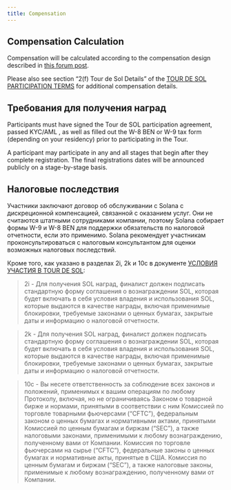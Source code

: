 ```yaml
---
title: Compensation
---
```


## Compensation Calculation

Compensation will be calculated according to the compensation design described in [this forum post](https://forums.solana.com/t/tour-de-sol-updates-to-tour-de-sol-and-bug-bounty-compensation-structure/1132).

Please also see section “2\(f\) Tour de Sol Details” of the [TOUR DE SOL PARTICIPATION TERMS](https://drive.google.com/file/d/15ueLG6VJoQ5Hx4rnpjFeuL3pG5DbrBbE/view) for additional compensation details.

## Требования для получения наград

Participants must have signed the Tour de SOL participation agreement, passed KYC/AML , as well as filled out the W-8 BEN or W-9 tax form \(depending on your residency\) prior to participating in the Tour.

A participant may participate in any and all stages that begin after they complete registration. The final registrations dates will be announced publicly on a stage-by-stage basis.

## Налоговые последствия

Участники заключают договор об обслуживании с Solana с дискреционной компенсацией, связанной с оказанием услуг. Они не считаются штатными сотрудниками компании, поэтому Solana собирает формы W-9 и W-8 BEN для поддержки обязательств по налоговой отчетности, если это применимо. Solana рекомендует участникам проконсультироваться с налоговым консультантом для оценки возможных налоговых последствий.

Кроме того, как указано в разделах 2i, 2k и 10c в документе [УСЛОВИЯ УЧАСТИЯ В TOUR DE SOL](https://drive.google.com/file/d/15ueLG6VJoQ5Hx4rnpjFeuL3pG5DbrBbE/view):

> 2i - Для получения SOL наград, финалист должен подписать стандартную форму соглашения о вознаграждении SOL, которая будет включать в себя условия владения и использования SOL, которые выдаются в качестве награды, включая применимые блокировки, требуемые законами о ценных бумагах, закрытые даты и информацию о налоговой отчетности.

> 2k - Для получения SOL наград, финалист должен подписать стандартную форму соглашения о вознаграждении SOL, которая будет включать в себя условия владения и использования SOL, которые выдаются в качестве награды, включая применимые блокировки, требуемые законами о ценных бумагах, закрытые даты и информацию о налоговой отчетности.

> 10c - Вы несете ответственность за соблюдение всех законов и положений, применимых к вашим операциям по любому Протоколу, включая, но не ограничиваясь Законом о товарной бирже и нормами, принятыми в соответствии с ним Комиссией по торговле товарными фьючерсами \(“CFTC”\), федеральным законом о ценных бумагах и нормативными актами, принятыми Комиссией по ценным бумагам и биржам \(“SEC”\), а также налоговыми законами, применимыми к любому вознаграждению, полученному вами от Компании. Комиссия по торговле фьючерсами на сырье \(“CFTC”\), федеральные законы о ценных бумагах и нормативные акты, принятые в США. Комиссия по ценным бумагам и биржам \(“SEC”\), а также налоговые законы, применимые к любому вознаграждению, полученному вами от Компании.
